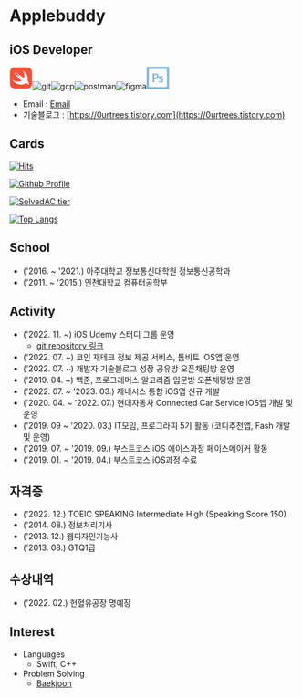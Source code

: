 

# Applebuddy

## iOS Developer

<img src="https://raw.githubusercontent.com/devicons/devicon/master/icons/swift/swift-original.svg" alt="swift" width="40" height="40"/><img src="https://www.vectorlogo.zone/logos/git-scm/git-scm-icon.svg" alt="git" width="40" height="40"/><img src="https://www.vectorlogo.zone/logos/google_cloud/google_cloud-icon.svg" alt="gcp" width="40" height="40"/><img src="https://www.vectorlogo.zone/logos/getpostman/getpostman-icon.svg" alt="postman" width="40" height="40"/><img src="https://www.vectorlogo.zone/logos/figma/figma-icon.svg" alt="figma" width="40" height="40"/><img src="https://raw.githubusercontent.com/devicons/devicon/master/icons/photoshop/photoshop-line.svg" alt="photoshop" width="40" height="40"/>

- Email : [Email](mailto:eagermin92@gmail.com)
- 기술블로그 : [https://0urtrees.tistory.com](https://0urtrees.tistory.com)



## Cards

[![Hits](https://hits.seeyoufarm.com/api/count/incr/badge.svg?url=https%3A%2F%2Fgithub.com%2Fapplebuddy)](https://github.com/applebuddy)

[![Github Profile](https://github-readme-stats.vercel.app/api?username=applebuddy&count_private=true&hide=contribs,prs&show_icons=true&theme=vue-dark)](https://github.com/applebuddy)

[![SolvedAC tier](http://mazassumnida.wtf/api/v2/generate_badge?boj=applebuddy)](https://solved.ac/applebuddy)

[![Top Langs](https://github-readme-stats.vercel.app/api/top-langs/?username=applebuddy&layout=compact&hide=Visual%20Basic)](https://github.com/anuraghazra/github-readme-stats)



## School

- ('2016. ~ '2021.) 아주대학교 정보통신대학원 정보통신공학과
- ('2011. ~ '2015.) 인천대학교 컴퓨터공학부



## Activity
- ('2022. 11. ~) iOS Udemy 스터디 그룹 운영
  - [git repository 링크](https://github.com/orgs/iOS-Udemy-Study-Group/repositories)
- ('2022. 07. ~) 코인 재테크 정보 제공 서비스, 톰비트 iOS앱 운영
- ('2022. 07. ~) 개발자 기술블로그 성장 공유방 오픈채팅방 운영
- ('2019. 04. ~) 백준, 프로그래머스 알고리즘 입문방 오픈채팅방 운영
- ('2022. 07. ~ '2023. 03.) 제네시스 통합 iOS앱 신규 개발
- ('2020. 04. ~ '2022. 07.) 현대자동차 Connected Car Service iOS앱 개발 및 운영
- ('2019. 09 ~ '2020. 03.) IT모임, 프로그라피 5기 활동 (코디추천앱, Fash 개발 및 운영)
- ('2019. 07. ~ '2019. 09.) 부스트코스 iOS 에이스과정 페이스메이커 활동
- ('2019. 01. ~ '2019. 04.) 부스트코스 iOS과정 수료

## 자격증

- ('2022. 12.) TOEIC SPEAKING Intermediate High (Speaking Score 150)
- ('2014. 08.) 정보처리기사 
- ('2013. 12.) 웹디자인기능사 
- ('2013. 08.) GTQ1급 




## 수상내역

- ('2022. 02.) 헌혈유공장 명예장




## Interest
- Languages
  - Swift, C++
- Problem Solving
  - [Baekjoon](https://www.acmicpc.net/user/applebuddy)



